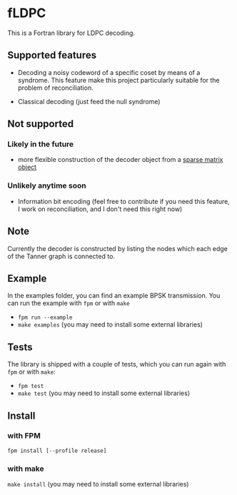# fLDPC

This is a Fortran library for LDPC decoding.

## Supported features

- Decoding a noisy codeword of a specific coset by means of a syndrome. 
This feature make this project particularly suitable for the problem of reconciliation.

- Classical decoding (just feed the null syndrome)

## Not supported

### Likely in the future

- more flexible construction of the decoder object from a 
[sparse matrix object](https://stdlib.fortran-lang.org/module/stdlib_sparse_kinds.html)

### Unlikely anytime soon

- Information bit encoding (feel free to contribute if you need this feature, I work on reconciliation, and I don't need this right now)


## Note

Currently the decoder is constructed by listing the nodes which each edge of the Tanner graph is connected to.

## Example

In the examples folder, you can find an example BPSK transmission.
You can run the example with `fpm` or with `make`
- `fpm run --example`
- `make examples` (you may need to install some external libraries)

## Tests

The library is shipped with a couple of tests, which you can run again with `fpm` or with `make`:
- `fpm test`
- `make test` (you may need to install some external libraries)

## Install

### with FPM

`fpm install [--profile release]`

### with make

`make install` (you may need to install some external libraries)

